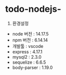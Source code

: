 # todo-nodejs-

1. 환경설정

- node 버전 : 14.17.5
- npm 버전 : 6.14.14
- 개발툴 : vscode
- express : 4.17.1
- mysql2 : 2.3.0
- sequelize :  6.6.5
- body-parser : 1.19.0